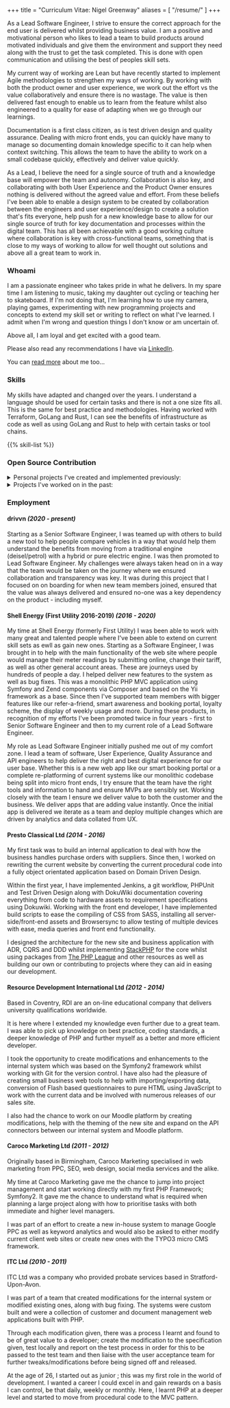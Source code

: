 +++
title = "Curriculum Vitae: Nigel Greenway"
aliases = [
  "/resume/"
]
+++


As a Lead Software Engineer, I strive to ensure the correct approach for the end user is delivered whilst providing business value. I am a positive and motivational person who likes to lead a team to build products around motivated individuals and give them the environment and support they need along with the trust to get the task completed. This is done with open communication and utilising the best of peoples skill sets.

My current way of working are Lean but have recently started to implement Agile methodologies to strengthen my ways of working. By working with both the product owner and user experience, we work out the effort vs the value collaboratively and ensure there is no wastage. The value is then delivered fast enough to enable us to learn from the feature whilst also engineered to a quality for ease of adapting when we go through our learnings.

Documentation is a first class citizen, as is test driven design and quality assurance. Dealing with micro front ends, you can quickly have many to manage so documenting domain knowledge specific to it can help when context switching. This allows the team to have the ability to work on a small codebase quickly, effectively and deliver value quickly.

As a Lead, I believe the need for a single source of truth and a knowledge base will empower the team and autonomy. Collaboration is also key, and collaborating with both User Experience and the Product Owner ensures nothing is delivered without the agreed value and effort. From these beliefs I've been able to enable a design system to be created by collaboration between the engineers and user experience/design to create a solution that's fits everyone, help push for a new knowledge base to allow for our single source of truth for key documentation and processes within the digital team. This has all been achievable with a good working culture where collaboration is key with cross-functional teams, something that is close to my ways of working to allow for well thought out solutions and above all a great team to work in.

### Whoami

I am a passionate engineer who takes pride in what he delivers. In my spare time I am listening to music, taking my daughter out cycling or teaching her to skateboard. If I'm not doing that, I'm learning how to use my camera, playing games, experimenting with new programming projects and concepts to extend my skill set or writing to reflect on what I've learned. I admit when I'm wrong and question things I don't know or am uncertain of.

Above all, I am loyal and get excited with a good team.

Please also read any recommendations I have via <a href="https://www.linkedin.com/in/nigel-greenway-a5710a45/" target="_blank" rel="noreferrer">LinkedIn</a>.

You can <a href="/whoami">read more</a> about me too...

### Skills

My skills have adapted and changed over the years. I understand a language should be used for certain tasks and there is not a one size fits all. This is the same for best practice and methodologies. Having worked with Terraform, GoLang and Rust, I can see the benefits of infrastructure as code as well as using GoLang and Rust to help with certain tasks or tool chains.

{{% skill-list %}}

### Open Source Contribution

<details>
  <summary>Personal projects I've created and implemented previously:</summary>
  <a href="https://github.com/NigelGreenway/Demander" target="_blank">https://github.com/NigelGreenway/Demander</a><br>
  <a href="https://github.com/NigelGreenway/Demander-Container-Plugin" target="_blank">https://github.com/NigelGreenway/Demander-Container-Plugin</a><br>
  <a href="https://github.com/NigelGreenway/signa" target="_blank">https://github.com/NigelGreenway/signa</a><br>
  <a href="https://github.com/NigelGreenway/Tutis" target="_blank">https://github.com/NigelGreenway/Tutis</a><br>
  <a href="https://github.com/NigelGreenway/route-generator-plugin" target="_blank">https://github.com/NigelGreenway/route-generator-plugin</a><br>
  <a href="https://github.com/NigelGreenway/inuitcss.plugins.iglu" target="_blank">https://github.com/NigelGreenway/inuitcss.plugins.iglu</a><br>
</details>

<details>
  <summary>Projects I've worked on in the past:</summary>
 <a href="https://github.com/slimphp/Twig-View/pulls/NigelGreenway" target="_blank">https://github.com/slimphp/Twig-View/pulls/NigelGreenway</a><br>
 <a href="https://github.com/AndrewCarterUK/SimpleRoute/pulls/NigelGreenway" target="_blank">https://github.com/AndrewCarterUK/SimpleRoute/pulls/NigelGreenway</a><br>
</details>

### Employment

#### drivvn _(2020 - present)_

Starting as a Senior Software Engineer, I was teamed up with others to build a new tool to help people compare vehicles in a way that would help them understand the benefits from moving from a traditional engine (deisel/petrol) with a hybrid or pure electric engine. I was then promoted to Lead Software Engineer. My challenges were always taken head on in a way that the team would be taken on the journey where we ensured collaboration and transparency was key. It was during this project that I focused on on boarding for when new team members joined, ensured that the value was always delivered and ensured no-one was a key dependency on the product - including myself.

#### Shell Energy (First Utility 2016-2019) _(2016 - 2020)_

My time at Shell Energy (formerly First Utility) I was been able to work with many great and talented people where I've been able to extend on current skill sets as ewll as gain new ones. Starting as a Software Engineer, I was brought in to help with the main functionality of the web site where people would manage their meter readings by submitting online, change their tariff, as well as other general account areas. These are journeys used by hundreds of people a day. I helped deliver new features to the system as well as bug fixes. This was a monolithic PHP MVC application using Symfony and Zend components via Composer and based on the Yii framework as a base. Since then I've supported team members with bigger features like our refer-a-friend, smart awareness and booking portal, loyalty scheme, the display of weekly usage and more. During these products, in recognition of my efforts I've been promoted twice in four years - first to Senior Software Engineer and then to my current role of a Lead Software Engineer.

My role as Lead Software Engineer initially pushed me out of my comfort zone. I lead a team of software, User Experience, Quality Assurance and API engineers to help deliver the right and best digital experience for our user base. Whether this is a new web app like our smart booking portal or a complete re-platforming of current systems like our monolithic codebase being split into micro front ends, I try ensure that the team have the right tools and information to hand and ensure MVPs are sensibly set. Working closely with the team I ensure we deliver value to both the customer and the business. We deliver apps that are adding value instantly. Once the initial app is delivered we iterate as a team and deploy multiple changes which are driven by analytics and data collated from UX.

#### Presto Classical Ltd _(2014 - 2016)_

My first task was to build an internal application to deal with how the business handles purchase orders with suppliers. Since then, I worked on rewriting the current website by converting the current procedural code into a fully object orientated application based on Domain Driven Design.

Within the first year, I have implemented Jenkins, a git workflow, PHPUnit and Test Driven Design along with DokuWiki documentation covering everything from code to hardware assets to requirement specifications using Dokuwiki. Working with the front end developer, I have implemented build scripts to ease the compiling of CSS from SASS, installing all server-side/front-end assets and Browsersync to allow testing of multiple devices with ease, media queries and front end functionality.

I designed the architecture for the new site and business application with ADR, CQRS and DDD whilst implementing [StackPHP](http://stackphp.com/) for the core whilst using packages from [The PHP League](https://thephpleague.com/) and other resources as well as building our own or contributing to projects where they can aid in easing our development.

#### Resource Development International Ltd _(2012 - 2014)_

Based in Coventry, RDI are an on-line educational company that delivers university qualifications worldwide.

It is here where I extended my knowledge even further due to a great team. I was able to pick up knowledge on best practice, coding standards, a deeper knowledge of PHP and further myself as a better and more efficient developer.

I took the opportunity to create modifications and enhancements to the internal system which was based on the Symfony2 framework whilst working with Git for the version control. I have also had the pleasure of creating small business web tools to help with importing/exporting data, conversion of Flash based questionnaires to pure HTML using JavaScript to work with the current data and be involved with numerous releases of our sales site.

I also had the chance to work on our Moodle platform by creating modifications, help with the theming of the new site and expand on the API connectors between our internal system and Moodle platform.

#### Caroco Marketing Ltd _(2011 - 2012)_

Originally based in Birmingham, Caroco Marketing specialised in web marketing from PPC, SEO, web design, social media services and the alike.

My time at Caroco Marketing gave me the chance to jump into project management and start working directly with my first PHP Framework; Symfony2. It gave me the chance to understand what is required when planning a large project along with how to prioritise tasks with both immediate and higher level managers.

I was part of an effort to create a new in-house system to manage Google PPC as well as keyword analytics and would also be asked to either modify current client web sites or create new ones with the TYPO3 micro CMS framework.

#### ITC Ltd _(2010 - 2011)_

ITC Ltd was a company who provided probate services based in Stratford-Upon-Avon.

I was part of a team that created modifications for the internal system or modified existing ones, along with bug fixing. The systems were custom built and were a collection of customer and document management web applications built with PHP.

Through each modification given, there was a process I learnt and found to be of great value to a developer; create the modification to the specification given, test locally and report on the test process in order for this to be passed to the test team and then liaise with the user acceptance team for further tweaks/modifications before being signed off and released.

At the age of 26, I started out as junior ; this was my first role in the world of development. I wanted a career I could excel in and gain rewards on a basis I can control, be that daily, weekly or monthly. Here, I learnt PHP at a deeper level and started to move from procedural code to the MVC pattern.
